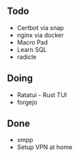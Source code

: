 ## Todo
- Certbot via snap
- nginx via docker
- Macro Pad
- Learn SQL
- radicle

## Doing
- Ratatui - Rust TUI
- forgejo

## Done
- xmpp
- Setup VPN at home

